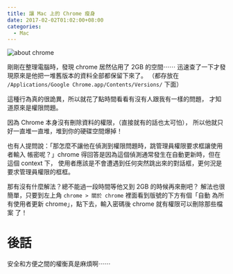 ```yaml
---
title: 讓 Mac 上的 Chrome 瘦身
date: 2017-02-02T01:02:00+08:00
categories:
  - Mac
---
```


![about chrome](http://wildsky.cc/blog-images/2017/02/02-chrome.png)

剛剛在整理電腦時，發現 chrome 居然佔用了 2GB 的空間⋯⋯
迅速查了一下才發現原來是他把一堆舊版本的資料全部都保留下來了。
（都存放在 `/Applications/Google Chrome.app/Contents/Versions/` 下面）

這種行為真的很詭異，所以就花了點時間看看有沒有人跟我有一樣的問題，
才知道原來是權限問題。

因為 Chrome 本身沒有刪除資料的權限，（直接就有的話也太可怕），
所以他就只好一直堆一直堆，堆到你的硬碟空間爆掉！

也有人提問說：「那怎麼不讓他在偵測到權限問題時，跳管理員權限要求框讓使用者輸入
帳密呢？」chrome 得回答是因為這個偵測通常發生在自動更新時，但在這個 context 下，
使用者應該是不會遭遇到任何突然跳出來的對話框，更何況是要求管理員權限的框框。

那有沒有什麼解法？總不能過一段時間等他又到 2GB 的時候再來刪吧？
解法也很簡單，只要到左上角 `chrome > 關於 chrome` 裡面看到版號的下方有個「自動
為所有使用者更新 chrome」，點下去，輸入密碼後 chrome 就有權限可以刪除那些檔案
了！

# 後話

安全和方便之間的權衡真是麻煩啊⋯⋯
